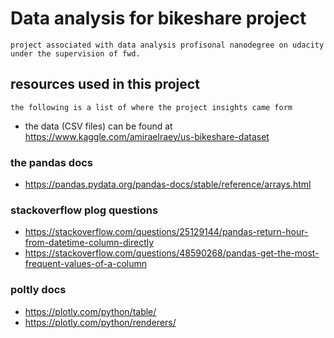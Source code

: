 # Data analysis for bikeshare project
    project associated with data analysis profisonal nanodegree on udacity under the supervision of fwd. 

## resources used in this project
    the following is a list of where the project insights came form
- the data (CSV files) can be found at https://www.kaggle.com/amiraelraey/us-bikeshare-dataset

### the pandas docs
- https://pandas.pydata.org/pandas-docs/stable/reference/arrays.html
### stackoverflow plog questions
- https://stackoverflow.com/questions/25129144/pandas-return-hour-from-datetime-column-directly
- https://stackoverflow.com/questions/48590268/pandas-get-the-most-frequent-values-of-a-column
### poltly docs
- https://plotly.com/python/table/
- https://plotly.com/python/renderers/